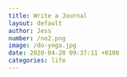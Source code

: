 ```yaml
---
title: Write a Journal
layout: default
author: Jess
number: /no2.png
image: /do-yoga.jpg
date: 2020-04-20 09:37:11 +0100
categories: life
---
```


